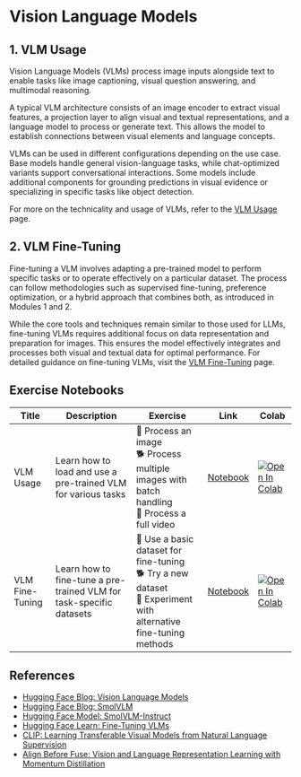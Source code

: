 # Vision Language Models

## 1. VLM Usage

Vision Language Models (VLMs) process image inputs alongside text to enable tasks like image captioning, visual question answering, and multimodal reasoning.  

A typical VLM architecture consists of an image encoder to extract visual features, a projection layer to align visual and textual representations, and a language model to process or generate text. This allows the model to establish connections between visual elements and language concepts.

VLMs can be used in different configurations depending on the use case. Base models handle general vision-language tasks, while chat-optimized variants support conversational interactions. Some models include additional components for grounding predictions in visual evidence or specializing in specific tasks like object detection.

For more on the technicality and usage of VLMs, refer to the [VLM Usage](./vlm_usage.md) page.  

## 2. VLM Fine-Tuning  

Fine-tuning a VLM involves adapting a pre-trained model to perform specific tasks or to operate effectively on a particular dataset. The process can follow methodologies such as supervised fine-tuning, preference optimization, or a hybrid approach that combines both, as introduced in Modules 1 and 2.  

While the core tools and techniques remain similar to those used for LLMs, fine-tuning VLMs requires additional focus on data representation and preparation for images. This ensures the model effectively integrates and processes both visual and textual data for optimal performance. For detailed guidance on fine-tuning VLMs, visit the [VLM Fine-Tuning](./vlm_finetuning.md) page.  


## Exercise Notebooks  


| Title | Description | Exercise | Link | Colab |
|-------|-------------|----------|------|-------|
| VLM Usage | Learn how to load and use a pre-trained VLM for various tasks | 🐢 Process an image<br>🐕 Process multiple images with batch handling <br>🦁 Process a full video| [Notebook](./notebooks/vlm_usage_sample.ipynb) | <a target="_blank" href="https://colab.research.google.com/github/user/project/vlm_usage_sample.ipynb"><img src="https://colab.research.google.com/assets/colab-badge.svg" alt="Open In Colab"/></a> |
| VLM Fine-Tuning | Learn how to fine-tune a pre-trained VLM for task-specific datasets | 🐢 Use a basic dataset for fine-tuning<br>🐕 Try a new dataset<br>🦁 Experiment with alternative fine-tuning methods | [Notebook](./notebooks/vlm_finetune_sample.ipynb)| <a target="_blank" href="https://colab.research.google.com/github/user/project/vlm_finetune_sample.ipynb"><img src="https://colab.research.google.com/assets/colab-badge.svg" alt="Open In Colab"/></a> | 


## References  
- [Hugging Face Blog: Vision Language Models](https://huggingface.co/blog/vlms)
- [Hugging Face Blog: SmolVLM](https://huggingface.co/blog/smolvlm)  
- [Hugging Face Model: SmolVLM-Instruct](https://huggingface.co/HuggingFaceTB/SmolVLM-Instruct)
- [Hugging Face Learn: Fine-Tuning VLMs](https://huggingface.co/learn/cookbook/fine_tuning_vlm_trl)  
- [CLIP: Learning Transferable Visual Models from Natural Language Supervision](https://arxiv.org/abs/2103.00020)  
- [Align Before Fuse: Vision and Language Representation Learning with Momentum Distillation](https://arxiv.org/abs/2107.07651)  

<!-- https://discuss.huggingface.co/t/smolvlm-8bit-quantization-problem/128287 -->